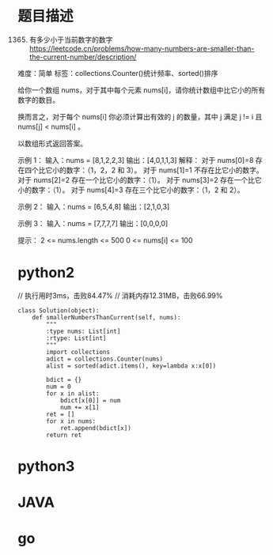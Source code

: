 # 题目描述

1365. 有多少小于当前数字的数字  
https://leetcode.cn/problems/how-many-numbers-are-smaller-than-the-current-number/description/  

难度：简单
标签：collections.Counter()统计频率、sorted()排序

给你一个数组 nums，对于其中每个元素 nums[i]，请你统计数组中比它小的所有数字的数目。

换而言之，对于每个 nums[i] 你必须计算出有效的 j 的数量，其中 j 满足 j != i 且 nums[j] < nums[i] 。

以数组形式返回答案。

示例 1：
输入：nums = [8,1,2,2,3]
输出：[4,0,1,1,3]
解释： 
对于 nums[0]=8 存在四个比它小的数字：（1，2，2 和 3）。 
对于 nums[1]=1 不存在比它小的数字。
对于 nums[2]=2 存在一个比它小的数字：（1）。 
对于 nums[3]=2 存在一个比它小的数字：（1）。 
对于 nums[4]=3 存在三个比它小的数字：（1，2 和 2）。

示例 2：
输入：nums = [6,5,4,8]
输出：[2,1,0,3]

示例 3：
输入：nums = [7,7,7,7]
输出：[0,0,0,0]

提示：
2 <= nums.length <= 500
0 <= nums[i] <= 100

# python2

// 执行用时3ms，击败84.47%
// 消耗内存12.31MB，击败66.99%
```
class Solution(object):
    def smallerNumbersThanCurrent(self, nums):
        """
        :type nums: List[int]
        :rtype: List[int]
        """
        import collections
        adict = collections.Counter(nums)
        alist = sorted(adict.items(), key=lambda x:x[0])
        
        bdict = {}
        num = 0
        for x in alist:
            bdict[x[0]] = num
            num += x[1]
        ret = []
        for x in nums:
            ret.append(bdict[x])
        return ret
```

# python3 

# JAVA

# go
